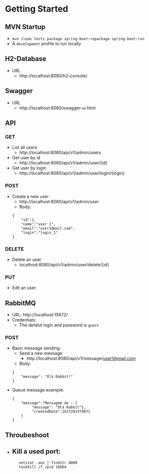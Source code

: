 # Getting Started

## MVN Startup
- `mvn clean tests package spring-boot:repackage spring-boot:run` 
- A `development` profile to run locally

## H2-Database
- URL
    - http://localhost:8080/h2-console/

## Swagger
- URL
    - http://localhost:8080/swagger-ui.html
    
## API
### GET
- List all users
    - http://localhost:8080/api/v1/admin/users
- Get user by id
    - http://localhost:8080/api/v1/admin/user/{id}    
- Get user by login
    - http://localhost:8080/api/v1/admin/user/login/{login}
    
### POST
- Create a new user
    - http://localhost:8080/api/v1/admin/user
    - Body:
    ```
    {
        "id":1,
        "name":"user 1",
        "email":"user1@mail.com",
        "login":"login_1"
    }
    ```
### DELETE
- Delete an user
    - localhost:8080/api/v1/admin/user/delete/{id}
    
### PUT
- Edit an user    
    
## RabbitMQ
- URL: http://localhost:15672/
- Credentials:
    - The defalut login and password is `guest`
    
### POST   
- Basic message sending:
    - Send a new message:
        - http://localhost:8080/api/v1/message/user1@mail.com
    - Body:
    ```
    {
        "message": "Olá Rabbit!"
    }
    ```
 - Queue message example:
   ```
   {
       "message":"Mensagem de : {
            "message": "Olá Rabbit"},
            "createdDate":1637203374071
       }
   }
   ```
   
 ## Throubeshoot
 - Kill a used port:
    - 
    ```
       netstat -aon | findstr 8080
       taskkill /f /pid 18864
    ``` 